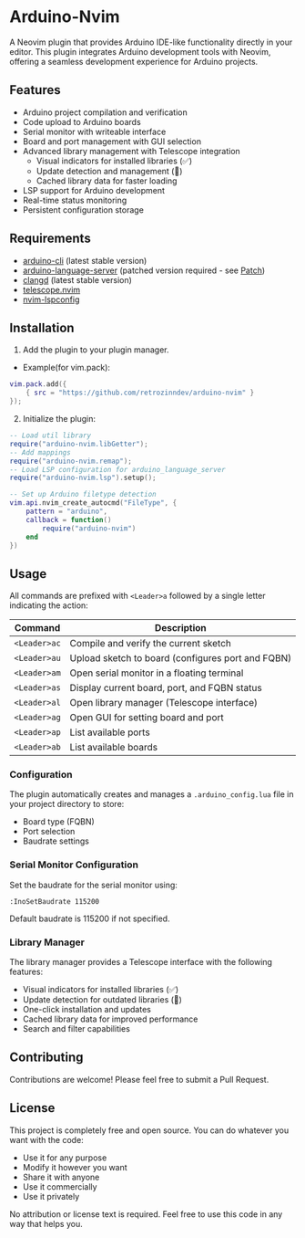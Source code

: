 # Arduino-Nvim

A Neovim plugin that provides Arduino IDE-like functionality directly in your editor. This plugin integrates Arduino development tools with Neovim, offering a seamless development experience for Arduino projects.

## Features

- Arduino project compilation and verification
- Code upload to Arduino boards
- Serial monitor with writeable interface
- Board and port management with GUI selection
- Advanced library management with Telescope integration
  - Visual indicators for installed libraries (✅)
  - Update detection and management (🔄)
  - Cached library data for faster loading
- LSP support for Arduino development
- Real-time status monitoring
- Persistent configuration storage

## Requirements

- [arduino-cli](https://arduino.github.io/arduino-cli/) (latest stable version)
- [arduino-language-server](https://github.com/arduino/arduino-language-server) (patched version required - see [Patch](https://github.com/arduino/arduino-language-server/issues/187#issuecomment-2241641098))
- [clangd](https://clangd.llvm.org/) (latest stable version)
- [telescope.nvim](https://github.com/nvim-telescope/telescope.nvim)
- [nvim-lspconfig](https://github.com/neovim/nvim-lspconfig)

## Installation

1. Add the plugin to your plugin manager.
- Example(for vim.pack): 
```lua
vim.pack.add({
    { src = "https://github.com/retrozinndev/arduino-nvim" }
});
```

2. Initialize the plugin:
```lua
-- Load util library
require("arduino-nvim.libGetter");
-- Add mappings
require("arduino-nvim.remap");
-- Load LSP configuration for arduino_language_server
require("arduino-nvim.lsp").setup();

-- Set up Arduino filetype detection
vim.api.nvim_create_autocmd("FileType", {
    pattern = "arduino",
    callback = function()
        require("arduino-nvim")
    end
})
```

## Usage

All commands are prefixed with `<Leader>a` followed by a single letter indicating the action:

| Command | Description |
|---------|-------------|
| `<Leader>ac` | Compile and verify the current sketch |
| `<Leader>au` | Upload sketch to board (configures port and FQBN) |
| `<Leader>am` | Open serial monitor in a floating terminal |
| `<Leader>as` | Display current board, port, and FQBN status |
| `<Leader>al` | Open library manager (Telescope interface) |
| `<Leader>ag` | Open GUI for setting board and port |
| `<Leader>ap` | List available ports |
| `<Leader>ab` | List available boards |

### Configuration

The plugin automatically creates and manages a `.arduino_config.lua` file in your project directory to store:
- Board type (FQBN)
- Port selection
- Baudrate settings

### Serial Monitor Configuration

Set the baudrate for the serial monitor using:
```
:InoSetBaudrate 115200
```
Default baudrate is 115200 if not specified.

### Library Manager

The library manager provides a Telescope interface with the following features:
- Visual indicators for installed libraries (✅)
- Update detection for outdated libraries (🔄)
- One-click installation and updates
- Cached library data for improved performance
- Search and filter capabilities

## Contributing

Contributions are welcome! Please feel free to submit a Pull Request.

## License

This project is completely free and open source. You can do whatever you want with the code:
- Use it for any purpose
- Modify it however you want
- Share it with anyone
- Use it commercially
- Use it privately

No attribution or license text is required. Feel free to use this code in any way that helps you.
